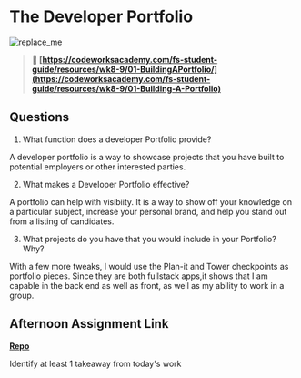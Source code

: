 # The Developer Portfolio

![replace_me](https://codeworks.blob.core.windows.net/public/assets/img/illustrations/placeholder.svg)

> **📖 [https://codeworksacademy.com/fs-student-guide/resources/wk8-9/01-BuildingAPortfolio/](https://codeworksacademy.com/fs-student-guide/resources/wk8-9/01-Building-A-Portfolio)**

## Questions

1. What function does a developer Portfolio provide?

A developer portfolio is a way to showcase projects that you have built to potential employers or other interested parties.

2. What makes a Developer Portfolio effective?

A portfolio can help with visibiity.  It is a way to show off your knowledge on a particular subject, increase your personal brand, and help you stand out from a listing of candidates.

3. What projects do you have that you would include in your Portfolio? Why?

With a few more tweaks, I would use the Plan-it and Tower checkpoints as portfolio pieces.  Since they are both fullstack apps,it shows that I am capable in the back end as well as front, as well as my ability to  work in a group.

## Afternoon Assignment Link

**[Repo](https://github.com/ScottTLyman/honey-do)**

Identify at least 1 takeaway from today's work
